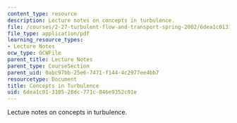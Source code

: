 ```yaml
---
content_type: resource
description: Lecture notes on concepts in turbulence.
file: /courses/2-27-turbulent-flow-and-transport-spring-2002/6dea1c01310528dc771c046e9352c01e_Concepts.pdf
file_type: application/pdf
learning_resource_types:
- Lecture Notes
ocw_type: OCWFile
parent_title: Lecture Notes
parent_type: CourseSection
parent_uid: 0abc97bb-25e6-7471-f144-4c2977ee4bb7
resourcetype: Document
title: Concepts in Turbulence
uid: 6dea1c01-3105-28dc-771c-046e9352c01e
---
```

Lecture notes on concepts in turbulence.


